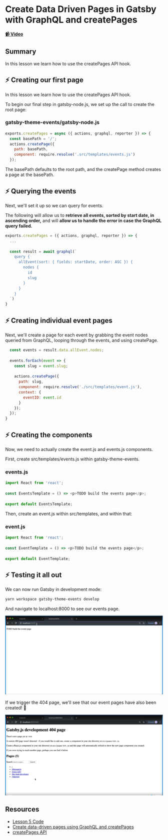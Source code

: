 # Create Data Driven Pages in Gatsby with GraphQL and createPages

**[📹 Video](https://egghead.io/lessons/gatsby-create-data-driven-pages-in-gatsby-with-graphql-and-createpages)**

## Summary

In this lesson we learn how to use the createPages API hook.

## ⚡ Creating our first page
In this lesson we learn how to use the createPages API hook.

To begin our final step in gatsby-node.js, we set up the call to create the root page:

### gatsby-theme-events/gatsby-node.js
```javascript
exports.createPages = async ({ actions, graphql, reporter }) => {
  const basePath = '/';
  actions.createPage({
    path: basePath,
    component: require.resolve('.src/templates/events.js')
  });
```
The basePath defaults to the root path, and the createPage method creates a page at the basePath.

## ⚡ Querying the events
Next, we'll set it up so we can query for events.

The following will allow us to **retrieve all events, sorted by start date, in ascending order,** and will **allow us to handle the error in case the GraphQL query failed.**
```js
exports.createPages = ({ actions, graphql, reporter }) => {
  ...

  const result = await graphql(`
    query {
      allEvent(sort: { fields: startDate, order: ASC }) {
        nodes {
          id
          slug
        }
      }
    }
  `)
}
```
## ⚡ Creating individual event pages
Next, we'll create a page for each event by grabbing the event nodes queried from GraphQL, looping through the events, and using createPage.
```javascript
  const events = result.data.allEvent.nodes;

  events.forEach(event => {
    const slug = event.slug;

    actions.createPage({
      path: slug,
      component: require.resolve('./src/templates/event.js'),
      context: {
        eventID: event.id
      }
    });
  });
}
```
## ⚡ Creating the components
Now, we need to actually create the event.js and events.js components.

First, create src/templates/events.js within gatsby-theme-events.

### events.js
```javascript
import React from 'react';

const EventsTemplate = () => <p>TODO build the events page</p>;

export default EventsTemplate;
```
Then, create an event.js within src/templates, and within that:
### event.js
```javascript
import React from 'react';

const EventTemplate = () => <p>TODO build the events page</p>;

export default EventTemplate;
```
## ⚡ Testing it all out
We can now run Gatsby in development mode:
```bash
yarn workspace gatsby-theme-events develop
```
And navigate to localhost:8000 to see our events page.

![Localhost events page](./images/05-events-page.png)

If we trigger the 404 page, we'll see that our event pages have also been created! 🎉

![Localhost events page](./images/05-individual-pages.png)

## Resources
- [Lesson 5 Code](https://github.com/ParkerGits/authoring-gatsby-themes/tree/05-gatsby-create-data-driven-pages-in-gatsby-with-graphql-and-createpages)
- [Create data-driven pages using GraphQL and createPages](https://www.gatsbyjs.org/tutorial/building-a-theme/#create-data-driven-pages-using-graphql-and-createpages)
- [createPages API](https://www.gatsbyjs.org/docs/node-apis/#createPages)
